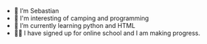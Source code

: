 - 👋 I’m Sebastian
- 👀 I'm interesting of camping and programming
- 🌱 I’m currently learning python and HTML
- 💪🏻 I have signed up for online school and I am making progress.
<!---
sebastian1977/sebastian1977 is a ✨ special ✨ repository because its `README.md` (this file) appears on your GitHub profile.
You can click the Preview link to take a look at your changes.
--->
